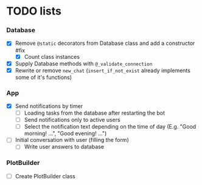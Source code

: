 # TODO lists

### Database
- [x] Remove `@static` decorators from Database class and add a constructor #fix  
  - [x] Count class instances  
- [x] Supply Database methods with `@_validate_connection`
- [x] Rewrite or remove `new_chat` (`insert_if_not_exist` already implements some of it's functions)  

### App
- [x] Send notifications by timer  
  - [ ] Loading tasks from the database after restarting the bot
  - [ ] Send notifications only to active users
  - [ ] Select the notification text depending on the time of day (E.g. "Good morning! ...", "Good evening! ...")
- [ ] Initial conversation with user (filling the form)  
  - [ ] Write user answers to database 

### PlotBuilder
- [ ] Create PlotBuilder class 
